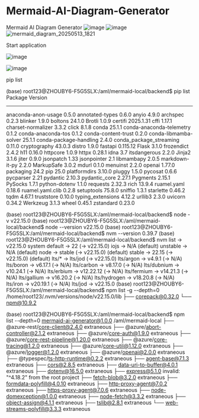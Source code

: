 # Mermaid-AI-Diagram-Generator
Mermaid AI Diagram Generator
![image](https://github.com/user-attachments/assets/f18d3654-c965-4fe3-b453-f046fffff6b0)
![image](https://github.com/user-attachments/assets/dec0d29c-0d20-4b69-b111-56bb4567e9dc)
![mermaid_diagram_20250513_1821](https://github.com/user-attachments/assets/d311cf78-d6de-4778-87e6-05487c852389)


Start application

![image](https://github.com/user-attachments/assets/1dec300d-3f14-45bb-a6b8-d6defff149b1)


![image](https://github.com/user-attachments/assets/22657a1e-9b24-40d2-9f90-116233538bdf)

pip list

(base) root123@ZHOUBY6-F5G5SLX:/aml/mermaid-local/backend$ pip list
Package                  Version
------------------------ ---------
anaconda-anon-usage      0.5.0
annotated-types          0.6.0
anyio                    4.9.0
archspec                 0.2.3
blinker                  1.9.0
boltons                  24.1.0
Brotli                   1.0.9
certifi                  2025.1.31
cffi                     1.17.1
charset-normalizer       3.3.2
click                    8.1.8
conda                    25.1.1
conda-anaconda-telemetry 0.1.2
conda-anaconda-tos       0.1.2
conda-content-trust      0.2.0
conda-libmamba-solver    25.1.1
conda-package-handling   2.4.0
conda_package_streaming  0.11.0
cryptography             43.0.3
distro                   1.9.0
fastapi                  0.115.12
Flask                    3.1.0
frozendict               2.4.2
h11                      0.16.0
httpcore                 1.0.9
httpx                    0.28.1
idna                     3.7
itsdangerous             2.2.0
Jinja2                   3.1.6
jiter                    0.9.0
jsonpatch                1.33
jsonpointer              2.1
libmambapy               2.0.5
markdown-it-py           2.2.0
MarkupSafe               3.0.2
mdurl                    0.1.0
menuinst                 2.2.0
openai                   1.77.0
packaging                24.2
pip                      25.0
platformdirs             3.10.0
pluggy                   1.5.0
pycosat                  0.6.6
pycparser                2.21
pydantic                 2.10.3
pydantic_core            2.27.1
Pygments                 2.15.1
PySocks                  1.7.1
python-dotenv            1.1.0
requests                 2.32.3
rich                     13.9.4
ruamel.yaml              0.18.6
ruamel.yaml.clib         0.2.8
setuptools               75.8.0
sniffio                  1.3.1
starlette                0.46.2
tqdm                     4.67.1
truststore               0.10.0
typing_extensions        4.12.2
urllib3                  2.3.0
uvicorn                  0.34.2
Werkzeug                 3.1.3
wheel                    0.45.1
zstandard                0.23.0



(base) root123@ZHOUBY6-F5G5SLX:/aml/mermaid-local/backend$ node -v
v22.15.0
(base) root123@ZHOUBY6-F5G5SLX:/aml/mermaid-local/backend$ node --version
v22.15.0
(base) root123@ZHOUBY6-F5G5SLX:/aml/mermaid-local/backend$ nvm --version
0.39.7
(base) root123@ZHOUBY6-F5G5SLX:/aml/mermaid-local/backend$ nvm list
->     v22.15.0
         system
default -> 22 (-> v22.15.0)
iojs -> N/A (default)
unstable -> N/A (default)
node -> stable (-> v22.15.0) (default)
stable -> 22.15 (-> v22.15.0) (default)
lts/* -> lts/jod (-> v22.15.0)
lts/argon -> v4.9.1 (-> N/A)
lts/boron -> v6.17.1 (-> N/A)
lts/carbon -> v8.17.0 (-> N/A)
lts/dubnium -> v10.24.1 (-> N/A)
lts/erbium -> v12.22.12 (-> N/A)
lts/fermium -> v14.21.3 (-> N/A)
lts/gallium -> v16.20.2 (-> N/A)
lts/hydrogen -> v18.20.8 (-> N/A)
lts/iron -> v20.19.1 (-> N/A)
lts/jod -> v22.15.0
(base) root123@ZHOUBY6-F5G5SLX:/aml/mermaid-local/backend$ npm list -g --depth=0
/home/root123/.nvm/versions/node/v22.15.0/lib
├── corepack@0.32.0
└── npm@10.9.2

(base) root123@ZHOUBY6-F5G5SLX:/aml/mermaid-local/backend$ npm list --depth=0
mermaid-ai-generator@1.0.0 /aml/mermaid-local
├── @azure-rest/core-client@2.4.0 extraneous
├── @azure/abort-controller@2.1.2 extraneous
├── @azure/core-auth@1.9.0 extraneous
├── @azure/core-rest-pipeline@1.20.0 extraneous
├── @azure/core-tracing@1.2.0 extraneous
├── @azure/core-util@1.12.0 extraneous
├── @azure/logger@1.2.0 extraneous
├── @azure/openai@2.0.0 extraneous
├── @typespec/ts-http-runtime@0.2.2 extraneous
├── agent-base@7.1.3 extraneous
├── cors@2.8.5 extraneous
├── data-uri-to-buffer@4.0.1 extraneous
├── dotenv@16.5.0 extraneous
├── express@5.1.0 invalid: "^4.18.2" from the root project
├── fetch-blob@3.2.0 extraneous
├── formdata-polyfill@4.0.10 extraneous
├── http-proxy-agent@7.0.2 extraneous
├── https-proxy-agent@7.0.6 extraneous
├── node-domexception@1.0.0 extraneous
├── node-fetch@3.3.2 extraneous
├── object-assign@4.1.1 extraneous
├── tslib@2.8.1 extraneous
└── web-streams-polyfill@3.3.3 extraneous

